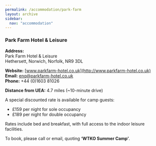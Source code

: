 ```yaml
---
permalink: /accommodation/park-farm
layout: archive
sidebar:
  nav: "accommodation"
---
```

### Park Farm Hotel & Leisure

**Address:**  
Park Farm Hotel & Leisure  
Hethersett, Norwich, Norfolk, NR9 3DL  

**Website:** [www.parkfarm-hotel.co.uk](http://www.parkfarm-hotel.co.uk)  
**Email:** [enq@parkfarm-hotel.co.uk](mailto:enq@parkfarm-hotel.co.uk)  
**Phone:** +44 (0)1603 81026  

**Distance from UEA:** 4.7 miles (~10-minute drive)

A special discounted rate is available for camp guests:
- £159 per night for sole occupancy
- £189 per night for double occupancy  

Rates include bed and breakfast, with full access to the indoor leisure facilities.

To book, please call or email, quoting **‘WTKO Summer Camp’**.


